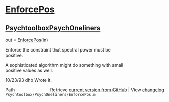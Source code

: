# [EnforcePos](EnforcePos)
## [Psychtoolbox](Psychtoolbox)[PsychOneliners](PsychOneliners)

 out = [EnforcePos](EnforcePos)(in)  
  
Enforce the constraint that spectral power must be  
positive.   
  
A sophisticated algorithm might do something with small  
positive values as well.  
  
10/23/93  dhb  Wrote it.  




<div class="code_header" style="text-align:right;">
  <span style="float:left;">Path&nbsp;&nbsp;</span> <span class="counter">Retrieve <a href=
  "https://raw.github.com/Psychtoolbox-3/Psychtoolbox-3/beta/Psychtoolbox/PsychOneliners/EnforcePos.m">current version from GitHub</a> | View <a href=
  "https://github.com/Psychtoolbox-3/Psychtoolbox-3/commits/beta/Psychtoolbox/PsychOneliners/EnforcePos.m">changelog</a></span>
</div>
<div class="code">
  <code>Psychtoolbox/PsychOneliners/EnforcePos.m</code>
</div>


